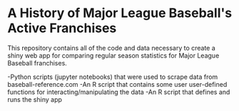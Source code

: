 # A History of Major League Baseball's Active Franchises

This repository contains all of the code and data necessary to create a shiny web app for comparing regular season statistics for Major League Baseball franchises.

-Python scripts (jupyter notebooks) that were used to scrape data from baseball-reference.com 
-An R script that contains some user user-defined functions for interacting/manipulating the data
-An R script that defines and runs the shiny app
